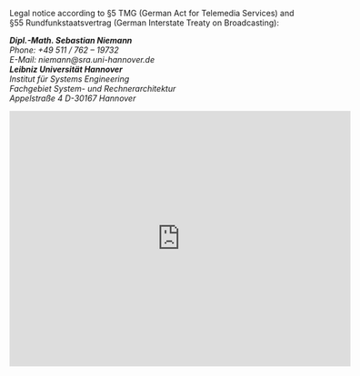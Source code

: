Legal notice according to §5 TMG (German Act for Telemedia Services) and §55 Rundfunkstaatsvertrag (German Interstate Treaty on Broadcasting):

<address>
  <strong>Dipl.-Math. Sebastian Niemann</strong><br />
  Phone: +49 511 / 762 – 19732 <br />
  E-Mail: niemann@sra.uni-hannover.de
</address>

<address>
  <strong>Leibniz Universität Hannover</strong><br />
  Institut für Systems Engineering <br />
  Fachgebiet System- und Rechnerarchitektur <br />
  Appelstraße 4
  D-30167 Hannover
</address>

<p class="text-center">
  <iframe src="https://www.google.com/maps/embed?pb=!1m14!1m8!1m3!1d10379709.003185757!2d8.419323221016729!3d50.569344244445766!3m2!1i1024!2i768!4f13.1!3m3!1m2!1s0x47b073629d48477b%3A0xad9aa9c71024c8af!2sLeibniz+Universit%C3%A4t+Hannover!5e0!3m2!1sen!2sus!4v1420163111597" width="600" height="450" frameborder="0" style="border:0"></iframe>
</p>